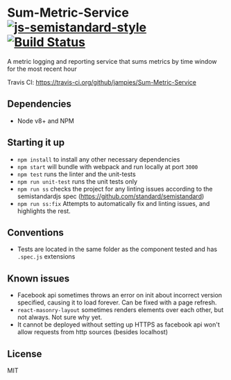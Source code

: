# Sum-Metric-Service [![js-semistandard-style](https://img.shields.io/badge/code%20style-semistandard-brightgreen.svg?style=flat-square)](https://github.com/standard/semistandard) [![Build Status](https://travis-ci.org/jampies/Sum-Metric-Service.svg?branch=master)](https://travis-ci.org/jampies/Sum-Metric-Service)

A metric logging and reporting service that sums metrics by time window for the most recent hour

Travis CI: https://travis-ci.org/github/jampies/Sum-Metric-Service

## Dependencies

* Node v8+ and NPM

## Starting it up

* `npm install` to install any other necessary dependencies
* `npm start` will bundle with webpack and run locally at port `3000`
* `npm test` runs the linter and the unit-tests
* `npm run unit-test` runs the unit tests only
* `npm run ss` checks the project for any linting issues according to the semistandardjs spec (https://github.com/standard/semistandard)
* `npm run ss:fix` Attempts to automatically fix and linting issues, and highlights the rest.

## Conventions

* Tests are located in the same folder as the component tested and has `.spec.js` extensions

## Known issues

* Facebook api sometimes throws an error on init about incorrect version specified, causing it to load forever. Can be fixed with a page refresh.
* `react-masonry-layout` sometimes renders elements over each other, but not always. Not sure why yet.
* It cannot be deployed without setting up HTTPS as facebook api won't allow requests from http sources (besides localhost)

## License
MIT
